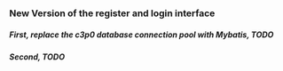 ### New Version of the register and login interface

##### First, replace the c3p0 database connection pool with Mybatis, TODO

##### Second, TODO
